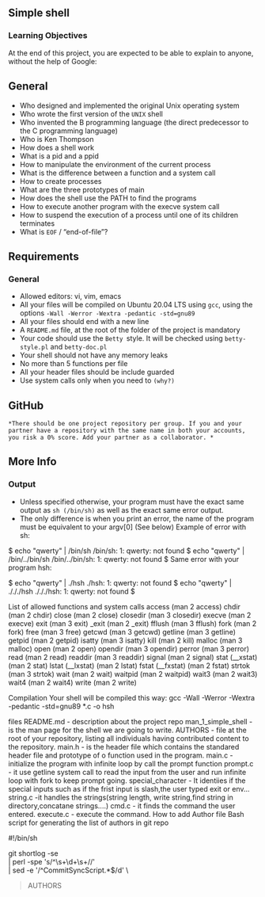 ## Simple shell

### Learning Objectives
At the end of this project, you are expected to be able to explain to anyone, without the help of Google:

## General
- Who designed and implemented the original Unix operating system 
- Who wrote the first version of the `UNIX` shell 
- Who invented the B programming language (the direct predecessor to the C programming language) 
- Who is Ken Thompson 
- How does a shell work 
- What is a pid and a ppid 
- How to manipulate the environment of the current process 
- What is the difference between a function and a system call 
- How to create processes 
- What are the three prototypes of main 
- How does the shell use the PATH to find the programs 
- How to execute another program with the execve system call 
- How to suspend the execution of a process until one of its children terminates 
- What is `EOF` / “end-of-file”?

## Requirements
### General
- Allowed editors: vi, vim, emacs 
- All your files will be compiled on Ubuntu 20.04 LTS using `gcc`, using the options `-Wall -Werror -Wextra -pedantic -std=gnu89` 
- All your files should end with a new line 
- A `README.md` file, at the root of the folder of the project is mandatory 
- Your code should use the `Betty `style. It will be checked using `betty-style.pl` and `betty-doc.pl`
-  Your shell should not have any memory leaks 
- No more than 5 functions per file 
- All your header files should be include guarded 
- Use system calls only when you need to `(why?)`

## GitHub
`*There should be one project repository per group. If you and your partner have a repository with the same name in both your accounts, you risk a 0% score. Add your partner as a collaborator. *`

## More Info 
### Output 
- Unless specified otherwise, your program must have the exact same output as `sh (/bin/sh)` as well as the exact same error output. 
- The only difference is when you print an error, the name of the program must be equivalent to your argv[0] (See below) Example of error with sh:

$ echo "qwerty" | /bin/sh /bin/sh: 1: qwerty: not found $ echo "qwerty" | /bin/../bin/sh /bin/../bin/sh: 1: qwerty: not found $ Same error with your program hsh:

$ echo "qwerty" | ./hsh ./hsh: 1: qwerty: not found $ echo "qwerty" | ./././hsh ./././hsh: 1: qwerty: not found $

List of allowed functions and system calls
access (man 2 access) chdir (man 2 chdir) close (man 2 close) closedir (man 3 closedir) execve (man 2 execve) exit (man 3 exit) _exit (man 2 _exit) fflush (man 3 fflush) fork (man 2 fork) free (man 3 free) getcwd (man 3 getcwd) getline (man 3 getline) getpid (man 2 getpid) isatty (man 3 isatty) kill (man 2 kill) malloc (man 3 malloc) open (man 2 open) opendir (man 3 opendir) perror (man 3 perror) read (man 2 read) readdir (man 3 readdir) signal (man 2 signal) stat (__xstat) (man 2 stat) lstat (__lxstat) (man 2 lstat) fstat (__fxstat) (man 2 fstat) strtok (man 3 strtok) wait (man 2 wait) waitpid (man 2 waitpid) wait3 (man 2 wait3) wait4 (man 2 wait4) write (man 2 write)

Compilation
Your shell will be compiled this way:
gcc -Wall -Werror -Wextra -pedantic -std=gnu89 *.c -o hsh

files
README.md - description about the project repo
man_1_simple_shell - is the man page for the shell we are going to write.
AUTHORS - file at the root of your repository, listing all individuals having contributed content to the repository.
main.h - is the header file which contains the standared header file and prototype of o function used in the program.
main.c - initialize the program with infinite loop by call the prompt function
prompt.c - it use getline system call to read the input from the user and run infinite loop with fork to keep prompt going.
special_character - It identiies if the special inputs such as if the frist input is slash,the user typed exit or env...
string.c -it handles the strings(string length, write string,find string in directory,concatane strings....)
cmd.c - it finds the command the user entered.
execute.c - execute the command.
How to add Author file
Bash script for generating the list of authors in git repo

#!/bin/sh

git shortlog -se \
  | perl -spe 's/^\s+\d+\s+//' \
  | sed -e '/^CommitSyncScript.*$/d' \
  > AUTHORS
